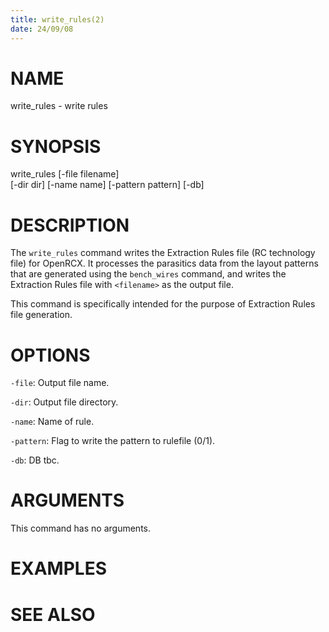 ```yaml
---
title: write_rules(2)
date: 24/09/08
---
```


# NAME

write_rules - write rules

# SYNOPSIS

write_rules
  [-file filename]           
  [-dir dir]
  [-name name]
  [-pattern pattern]
  [-db]


# DESCRIPTION

The `write_rules` command writes the Extraction Rules file (RC technology file)
for OpenRCX. It processes the parasitics data from the layout patterns that are
generated using the `bench_wires` command, and writes the Extraction Rules file
with `<filename>` as the output file.

This command is specifically intended for the purpose of Extraction Rules file
generation.

# OPTIONS

`-file`:  Output file name.

`-dir`:  Output file directory.

`-name`:  Name of rule.

`-pattern`:  Flag to write the pattern to rulefile (0/1).

`-db`:  DB tbc.

# ARGUMENTS

This command has no arguments.

# EXAMPLES

# SEE ALSO
